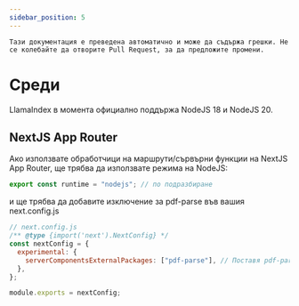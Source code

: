 ```yaml
---
sidebar_position: 5
---
```


`Тази документация е преведена автоматично и може да съдържа грешки. Не се колебайте да отворите Pull Request, за да предложите промени.`

# Среди

LlamaIndex в момента официално поддържа NodeJS 18 и NodeJS 20.

## NextJS App Router

Ако използвате обработчици на маршрути/сървърни функции на NextJS App Router, ще трябва да използвате режима на NodeJS:

```js
export const runtime = "nodejs"; // по подразбиране
```

и ще трябва да добавите изключение за pdf-parse във вашия next.config.js

```js
// next.config.js
/** @type {import('next').NextConfig} */
const nextConfig = {
  experimental: {
    serverComponentsExternalPackages: ["pdf-parse"], // Поставя pdf-parse в реален режим на NodeJS с NextJS App Router
  },
};

module.exports = nextConfig;
```
